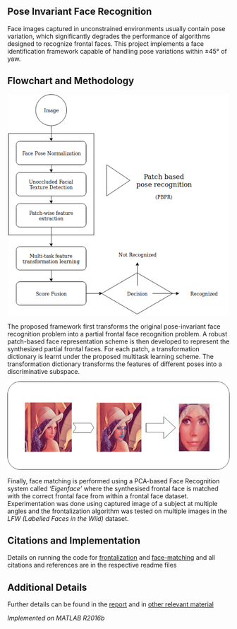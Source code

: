 ## Pose Invariant Face Recognition

 Face images captured in unconstrained environments usually contain pose variation, which significantly degrades the performance of algorithms designed to recognize frontal faces. This project implements a face identification framework capable of handling pose variations within ±45° of yaw.

## Flowchart and Methodology

<p align="center">
  <img width="500" height="500" src="https://github.com/amanshenoy/pose-invariant-face-recognition/blob/master/flowchart.png">
</p>


The proposed framework first transforms the original pose-invariant face recognition problem into a partial frontal face recognition problem. A robust patch-based face representation scheme is then developed to represent the synthesized partial frontal faces. For each patch, a transformation dictionary is learnt under the proposed multitask learning scheme. The transformation dictionary transforms the features of different poses into a discriminative subspace.

<p align="center">
  <img width="600" height="200" src="https://github.com/amanshenoy/pose-invariant-face-recognition/blob/master/frontalization.png">
</p>

Finally, face matching is performed using a PCA-based Face Recognition system called *‘Eigenface’* where the synthesised frontal face is matched with the correct frontal face from within a frontal face dataset. Experimentation was done using captured image of a subject at multiple angles and the frontalization algorithm was tested on multiple images in the *LFW (Labelled Faces in the Wild)* dataset.

## Citations and Implementation

Details on running the code for [frontalization](https://github.com/amanshenoy/pose-invariant-face-recognition/tree/master/frontalization) and [face-matching](https://github.com/amanshenoy/pose-invariant-face-recognition/tree/master/eigenface) and all citations and references are in the respective readme files

## Additional Details

Further details can be found in the [report](https://github.com/amanshenoy/pose-invariant-face-recognition/blob/master/literature/PIFR-Report.pdf) and in [other relevant material](https://github.com/amanshenoy/pose-invariant-face-recognition/tree/master/literature)

*Implemented on MATLAB R2016b*  
